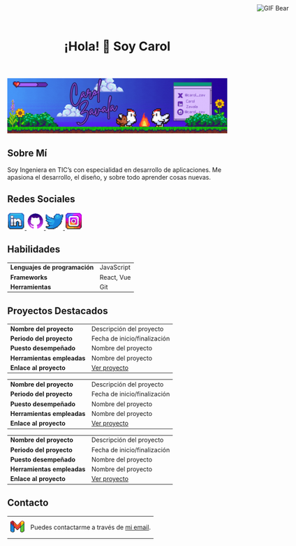 <!DOCTYPE html>

<html lang="es">
<head>
    <meta charset="UTF-8">
    <meta name="viewport" content="width=device-width, initial-scale=1.0">
</head>
    
<body>

<header>
    <h1>¡Hola! 🤠 Soy Carol</h1>
</header>

![GIF Ejemplo](https://github.com/CarolZavala/CarolZavala/blob/0d8f756b41426d0b143a83a131fa7b6e70f2293c/Carol%20Zavala%20(1).gif)

<section>
    <h2>Sobre Mí</h2>
    <p>Soy Ingeniera en TIC’s con especialidad en desarrollo de aplicaciones. Me apasiona el desarrollo, el diseño, y sobre todo aprender cosas nuevas.</p>
</section>

<section>
    <h2>Redes Sociales</h2>
    <tr>
      <td style="padding: 10px;">
        <a href="https://www.linkedin.com/in/carol-zavala/">
          <img src="https://github.com/CarolZavala/CarolZavala/blob/e73b6c787bfd2ad9e2b46ff94ac52c0bf9982a15/LinkedIn.png" alt="LinkedIn" style="width: 40px; height: 40px;" />
        </a>
      </td>
      <td style="padding: 10px;">
        <a href="https://github.com/CarolZavala">
          <img src="https://github.com/CarolZavala/CarolZavala/blob/b21d0dbe5b0253988677c23b9a4a5256860cfefe/github.png" alt="GitHub" style="width: 40px; height: 40px;" />
        </a>
      </td>
      <td style="padding: 10px;">
        <a href="https://x.com/caro_zav">
          <img src="https://github.com/CarolZavala/CarolZavala/blob/9905988bbec7bac646b4bf0226d8a04e793dce44/Twitter.png" alt="Twitter" style="width: 40px; height: 40px;" />
        </a>
      </td>
      <td style="padding: 10px;">
        <a href="#">
          <img src="https://github.com/CarolZavala/CarolZavala/blob/db34ab6f7a33b2dce9690665b28d881958446e58/Instagram.png" alt="Instagram" style="width: 40px; height: 40px;" />
        </a>
      </td>
    </tr>
</section>


<section>
    <h2>Habilidades</h2>
    <table>
    <tr>
        <td><strong>Lenguajes de programación</strong></td><td>JavaScript</td>
    </tr>
    <tr>
        <td><strong>Frameworks</strong></td><td>React, Vue</td>
    </tr>
    <tr>
        <td><strong>Herramientas</strong></td><td>Git</td>
    </tr>
         </table>
</section>

<section>
    <h2>Proyectos Destacados</h2>
    <!-- Tabla proyecto 1 -->
    <table>
        <tr>
            <td><strong>Nombre del proyecto</strong></td><td>Descripción del proyecto</td>
        </tr>
        <tr>
            <td><strong>Periodo del proyecto</strong></td><td>Fecha de inicio/finalización</td>
        </tr>
        <tr>
            <td><strong>Puesto desempeñado</strong></td><td>Nombre del proyecto</td>
        </tr>
        <tr>
            <td><strong> Herramientas empleadas</strong></td><td>Nombre del proyecto</td>
        </tr>
        <tr>
            <td><strong> Enlace al proyecto </strong></td><td> <a href="ENLACE_AL_PROYECTO_1" target="_blank">Ver proyecto</a></li></td>
        </tr>
    </table>
    <!-- Tabla proyecto 2 -->
     <table>
        <tr>
            <td><strong>Nombre del proyecto</strong></td><td>Descripción del proyecto</td>
        </tr>
        <tr>
            <td><strong>Periodo del proyecto</strong></td><td>Fecha de inicio/finalización</td>
        </tr>
        <tr>
            <td><strong>Puesto desempeñado</strong></td><td>Nombre del proyecto</td>
        </tr>
        <tr>
            <td><strong> Herramientas empleadas</strong></td><td>Nombre del proyecto</td>
        </tr>
        <tr>
            <td><strong> Enlace al proyecto </strong></td><td> <a href="ENLACE_AL_PROYECTO_1" target="_blank">Ver proyecto</a></li></td>
        </tr>
    </table>
    <!-- Tabla proyecto 3 -->
    <table>
        <tr>
            <td><strong>Nombre del proyecto</strong></td><td>Descripción del proyecto</td>
        </tr>
        <tr>
            <td><strong>Periodo del proyecto</strong></td><td>Fecha de inicio/finalización</td>
        </tr>
        <tr>
            <td><strong>Puesto desempeñado</strong></td><td>Nombre del proyecto</td>
        </tr>
        <tr>
            <td><strong> Herramientas empleadas</strong></td><td>Nombre del proyecto</td>
        </tr>
        <tr>
            <td><strong> Enlace al proyecto </strong></td><td> <a href="ENLACE_AL_PROYECTO_1" target="_blank">Ver proyecto</a></li></td>
        </tr>
    </table>
       
</section>
 <!-- Sección contacto de Gmail -->
    <h2>Contacto</h2>
       <table>
           <tr>
               <td>
              <a href="mailto:carolalexandrazavala@gmail.com" style="display: inline-block;">
                <img 
                  src="https://github.com/CarolZavala/CarolZavala/blob/7dd3f0b5f66e5b93d70cd556236d7138ff836e08/Gmail.png" 
                  alt="Gmail" 
                  style="width: 32px; height: 32px;" 
                />
              </a>
               </td>
               <td>
                <p>
                  Puedes contactarme a través de 
                  <a href="mailto:carolalexandrazavala@gmail.com">mi email</a>.
                </p>
               </td>
        </tr>
</section>


 <img 
    src="https://i.pinimg.com/originals/d4/a0/d5/d4a0d50aa7ca0e560d23c629e5c2712e.gif" 
    alt="GIF Bear" 
    style="width: 150px; height: auto; position: absolute; right: 10px; top: 10px;"
  />

</body>
</html>
